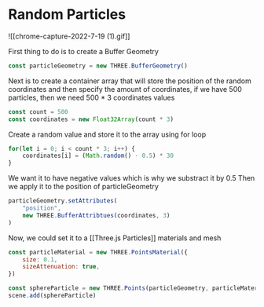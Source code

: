 # Random Particles
![[chrome-capture-2022-7-19 (1).gif]]

First thing to do is to create a Buffer Geometry
```js
const particleGeometry = new THREE.BufferGeometry()
```

Next is to create a container array that will store the position of the random coordinates and then specify the amount of coordinates, if we have 500 particles, then we need 500 * 3 coordinates values
```js
const count = 500
const coordinates = new Float32Array(count * 3)
```

Create a random value and store it to the array using for loop
```js
for(let i = 0; i < count * 3; i++) {
	coordinates[i] = (Math.random() - 0.5) * 30
}
```

We want it to have negative values which is why we substract it by 0.5
Then we apply it to the position of particleGeometry
```js
particleGeometry.setAttributes(
	"position",
	new THREE.BufferAttribtues(coordinates, 3)
)
```

Now, we could set it to a [[Three.js Particles]] materials and mesh
```js
const particleMaterial = new THREE.PointsMaterial({
    size: 0.1,
    sizeAttenuation: true,
})

const sphereParticle = new THREE.Points(particleGeometry, particleMaterial)
scene.add(sphereParticle)
```



